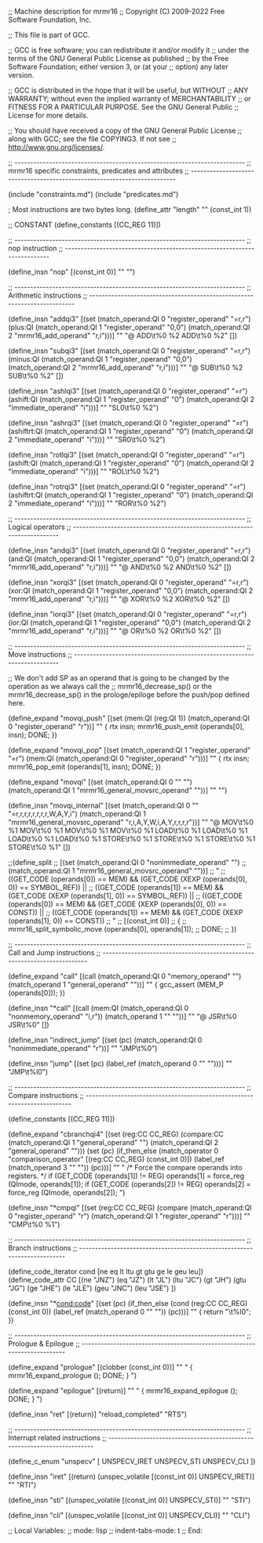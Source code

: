 ;; Machine description for mrmr16
;; Copyright (C) 2009-2022 Free Software Foundation, Inc.

;; This file is part of GCC.

;; GCC is free software; you can redistribute it and/or modify it
;; under the terms of the GNU General Public License as published
;; by the Free Software Foundation; either version 3, or (at your
;; option) any later version.

;; GCC is distributed in the hope that it will be useful, but WITHOUT
;; ANY WARRANTY; without even the implied warranty of MERCHANTABILITY
;; or FITNESS FOR A PARTICULAR PURPOSE.  See the GNU General Public
;; License for more details.

;; You should have received a copy of the GNU General Public License
;; along with GCC; see the file COPYING3.  If not see
;; <http://www.gnu.org/licenses/>.

;; -------------------------------------------------------------------------
;; mrmr16 specific constraints, predicates and attributes
;; -------------------------------------------------------------------------

(include "constraints.md")
(include "predicates.md")

; Most instructions are two bytes long.
(define_attr "length" "" (const_int 1))




;; CONSTANT
(define_constants
  [(CC_REG 11)])


;; -------------------------------------------------------------------------
;; nop instruction
;; -------------------------------------------------------------------------

(define_insn "nop"
  [(const_int 0)]
  ""
  "")

;; -------------------------------------------------------------------------
;; Arithmetic instructions
;; -------------------------------------------------------------------------

(define_insn "addqi3"
    [(set (match_operand:QI 0 "register_operand" "=r,r")
	  (plus:QI
	   (match_operand:QI 1 "register_operand" "0,0")
	   (match_operand:QI 2 "mrmr16_add_operand" "r,i")))]
           ""
           "@
           ADD\\t%0 %2
           ADD\\t%0 %2"
	   [])

(define_insn "subqi3"
    [(set (match_operand:QI 0 "register_operand" "=r,r")
	  (minus:QI
	   (match_operand:QI 1 "register_operand" "0,0")
	   (match_operand:QI 2 "mrmr16_add_operand" "r,i")))]
           ""
           "@
           SUB\\t%0 %2
           SUB\\t%0 %2"
	   [])

(define_insn "ashlqi3"
    [(set (match_operand:QI 0 "register_operand" "=r")
	  (ashift:QI
	   (match_operand:QI 1 "register_operand" "0")
	   (match_operand:QI 2 "immediate_operand" "i")))]
           ""
           "SL0\\t%0 %2")

(define_insn "ashrqi3"
    [(set (match_operand:QI 0 "register_operand" "=r")
	  (ashiftrt:QI
	   (match_operand:QI 1 "register_operand" "0")
	   (match_operand:QI 2 "immediate_operand" "i")))]
           ""
           "SR0\\t%0 %2")

(define_insn "rotlqi3"
    [(set (match_operand:QI 0 "register_operand" "=r")
	  (ashift:QI
	   (match_operand:QI 1 "register_operand" "0")
	   (match_operand:QI 2 "immediate_operand" "i")))]
           ""
           "ROL\\t%0 %2")

(define_insn "rotrqi3"
    [(set (match_operand:QI 0 "register_operand" "=r")
	  (ashiftrt:QI
	   (match_operand:QI 1 "register_operand" "0")
	   (match_operand:QI 2 "immediate_operand" "i")))]
           ""
           "ROR\\t%0 %2")


;; -------------------------------------------------------------------------
;; Logical operators
;; -------------------------------------------------------------------------

(define_insn "andqi3"
    [(set (match_operand:QI 0 "register_operand" "=r,r")
	  (and:QI (match_operand:QI 1 "register_operand" "0,0")
		  (match_operand:QI 2 "mrmr16_add_operand" "r,i")))]
                  ""
                  "@
                  AND\\t%0 %2
                  AND\\t%0 %2"
            [])

(define_insn "xorqi3"
    [(set (match_operand:QI 0 "register_operand" "=r,r")
	  (xor:QI (match_operand:QI 1 "register_operand" "0,0")
		  (match_operand:QI 2 "mrmr16_add_operand" "r,i")))]
                  ""
                  "@
                  XOR\\t%0 %2
                  XOR\\t%0 %2"
            [])

(define_insn "iorqi3"
    [(set (match_operand:QI 0 "register_operand" "=r,r")
	  (ior:QI (match_operand:QI 1 "register_operand" "0,0")
		  (match_operand:QI 2 "mrmr16_add_operand" "r,i")))]
                  ""
                  "@
                  OR\\t%0 %2
                  OR\\t%0 %2"
            [])


;; -------------------------------------------------------------------------
;; Move instructions
;; -------------------------------------------------------------------------

;; We don't add SP as an operand that is going to be changed by the operation as we always call the
;; mrmr16_decrease_sp() or the mrmr16_decrease_sp() in the prologe/epiloge before the push/pop defined here.

(define_expand "movqi_push"
    [(set (mem:QI (reg:QI 1))
  	  (match_operand:QI 0 "register_operand" "r"))]
    ""
    {
      rtx insn;
      mrmr16_push_emit (operands[0], insn);
      DONE;
    })

(define_expand "movqi_pop"
    [(set (match_operand:QI 1 "register_operand" "=r")
  	  (mem:QI (match_operand:QI 0 "register_operand" "r")))]
    ""
    {
      rtx insn;
      mrmr16_pop_emit (operands[1], insn);
      DONE;
    })

(define_expand "movqi"
    [(set (match_operand:QI 0 "" "")
	  (match_operand:QI 1 "mrmr16_general_movsrc_operand" ""))]
	  ""
	  "")

(define_insn "movqi_internal"
    [(set (match_operand:QI 0 "" "=r,r,r,r,r,r,r,r,W,A,Y,i")
          (match_operand:QI 1 "mrmr16_general_movsrc_operand" "r,i,A,Y,W,i,A,Y,r,r,r,r"))]
          ""
          "@
          MOV\\t%0 %1
          MOV\\t%0 %1
          MOV\\t%0 %1
          MOV\\t%0 %1
          LOAD\\t%0 %1
          LOAD\\t%0 %1
          LOAD\\t%0 %1
          LOAD\\t%0 %1
          STORE\\t%0 %1
          STORE\\t%0 %1
          STORE\\t%0 %1
          STORE\\t%0 %1"
          [])


;;(define_split
;;    [(set (match_operand:QI 0 "nonimmediate_operand" "")
;;	  (match_operand:QI 1 "mrmr16_general_movsrc_operand" ""))]
;;	  "
;;          ((GET_CODE (operands[0]) == MEM) && (GET_CODE (XEXP (operands[0], 0)) == SYMBOL_REF)) ||
;;          ((GET_CODE (operands[1]) == MEM) && (GET_CODE (XEXP (operands[1], 0)) == SYMBOL_REF)) ||
;;          ((GET_CODE (operands[0]) == MEM) && (GET_CODE (XEXP (operands[0], 0)) == CONST)) ||
;;          ((GET_CODE (operands[1]) == MEM) && (GET_CODE (XEXP (operands[1], 0)) == CONST))
;;          "
;;	  [(const_int 0)]
;;	  {
;;	    mrmr16_split_symbolic_move (operands[0], operands[1]);
;;	    DONE;
;;	  })


;; -------------------------------------------------------------------------
;; Call and Jump instructions
;; -------------------------------------------------------------------------

(define_expand "call"
    [(call (match_operand:QI 0 "memory_operand" "")
	   (match_operand 1 "general_operand" ""))]
           ""
           {
           gcc_assert (MEM_P (operands[0]));
           })

(define_insn "*call"
    [(call (mem:QI (match_operand:QI
		    0 "nonmemory_operand" "i,r"))
	   (match_operand 1 "" ""))]
           ""
           "@
           JSR\\t%0
           JSR\\t%0"
           [])

(define_insn "indirect_jump"
    [(set (pc) (match_operand:QI 0 "nonimmediate_operand" "r"))]
    ""
    "JMP\\t%0")

(define_insn "jump"
    [(set (pc) (label_ref (match_operand 0 "" "")))]
    ""
    "JMP\\t%l0")

;; -------------------------------------------------------------------------
;; Compare instructions
;; -------------------------------------------------------------------------

(define_constants
  [(CC_REG 11)])

(define_expand "cbranchqi4"
  [(set (reg:CC CC_REG)
        (compare:CC
         (match_operand:QI 1 "general_operand" "")
         (match_operand:QI 2 "general_operand" "")))
   (set (pc)
        (if_then_else (match_operator 0 "comparison_operator"
                       [(reg:CC CC_REG) (const_int 0)])
                      (label_ref (match_operand 3 "" ""))
                      (pc)))]
  ""
  "
  /* Force the compare operands into registers.  */
  if (GET_CODE (operands[1]) != REG)
	operands[1] = force_reg (QImode, operands[1]);
  if (GET_CODE (operands[2]) != REG)
	operands[2] = force_reg (QImode, operands[2]);
  ")

(define_insn "*cmpqi"
  [(set (reg:CC CC_REG)
	(compare
	 (match_operand:QI 0 "register_operand" "r")
	 (match_operand:QI 1 "register_operand"	"r")))]
  ""
  "CMP\\t%0 %1")

;; -------------------------------------------------------------------------
;; Branch instructions
;; -------------------------------------------------------------------------

(define_code_iterator cond [ne eq lt ltu gt gtu ge le geu leu])
(define_code_attr CC [(ne "JNZ") (eq "JZ") (lt "JL") (ltu "JC")
		      (gt "JH") (gtu "JG") (ge "JHE") (le "JLE")
		      (geu "JNC") (leu "JSE") ])

(define_insn "*<cond:code>"
  [(set (pc)
	(if_then_else (cond (reg:CC CC_REG)
			    (const_int 0))
		      (label_ref (match_operand 0 "" ""))
		      (pc)))]
  ""
{
  return "<CC>\\t%l0";
})


;; -------------------------------------------------------------------------
;; Prologue & Epilogue
;; -------------------------------------------------------------------------

(define_expand "prologue"
    [(clobber (const_int 0))]
    ""
    "
{
  mrmr16_expand_prologue ();
  DONE;
}
")

(define_expand "epilogue"
    [(return)]
    ""
    "
{
  mrmr16_expand_epilogue ();
  DONE;
}
")

(define_insn "ret"
    [(return)]
    "reload_completed"
    "RTS")

;; -------------------------------------------------------------------------
;; Interrupt related instructions
;; -------------------------------------------------------------------------

(define_c_enum "unspecv" [
  UNSPECV_IRET
  UNSPECV_STI
  UNSPECV_CLI
  ])

(define_insn "iret"
    [(return)
    (unspec_volatile [(const_int 0)] UNSPECV_IRET)]
    ""
    "RTI")

(define_insn "sti"
    [(unspec_volatile [(const_int 0)] UNSPECV_STI)]
    ""
    "STI")

(define_insn "cli"
    [(unspec_volatile [(const_int 0)] UNSPECV_CLI)]
    ""
    "CLI")

;; Local Variables:
;; mode: lisp
;; indent-tabs-mode: t
;; End:
